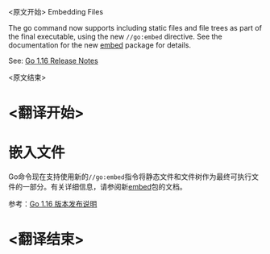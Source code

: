 
<原文开始>
Embedding Files

The go command now supports including static files and file trees as part of the final executable, using the new `//go:embed` directive. See the documentation for the new [embed](https://tip.golang.org/pkg/embed/) package for details.

See: [Go 1.16 Release Notes](https://tip.golang.org/doc/go1.16#embed)

<原文结束>

# <翻译开始>
# 嵌入文件

Go命令现在支持使用新的`//go:embed`指令将静态文件和文件树作为最终可执行文件的一部分。有关详细信息，请参阅新[embed](https://tip.golang.org/pkg/embed/)包的文档。

参考：[Go 1.16 版本发布说明](https://tip.golang.org/doc/go1.16#embed)

# <翻译结束>

